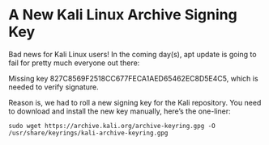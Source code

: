 # A New Kali Linux Archive Signing Key

Bad news for Kali Linux users! In the coming day(s), apt update is going to fail for pretty much everyone out there:

Missing key 827C8569F2518CC677FECA1AED65462EC8D5E4C5, which is needed to verify signature.

Reason is, we had to roll a new signing key for the Kali repository. You need to download and install the new key manually, here’s the one-liner:

```
sudo wget https://archive.kali.org/archive-keyring.gpg -O /usr/share/keyrings/kali-archive-keyring.gpg
```
